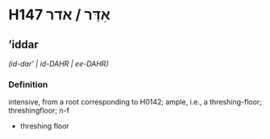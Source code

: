# H147 אִדַּר / אדר

## ʼiddar

_(id-dar' | id-DAHR | ee-DAHR)_

### Definition

intensive, from a root corresponding to H0142; ample, i.e., a threshing-floor; threshingfloor; n-f

- threshing floor
